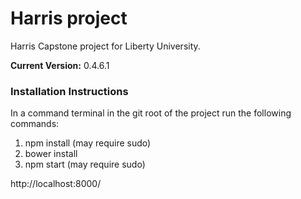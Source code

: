 # Harris project

Harris Capstone project for Liberty University.

**Current Version:** 0.4.6.1

### Installation Instructions
In a command terminal in the git root of the project run the following commands:

1. npm install (may require sudo)
2. bower install
3. npm start (may require sudo)

http://localhost:8000/
